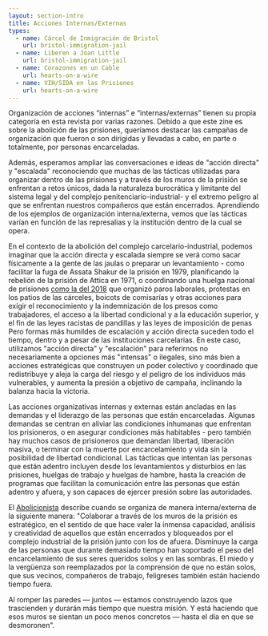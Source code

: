 ```yaml
---
layout: section-intro
title: Acciones Internas/Externas
types:
  - name: Cárcel de Inmigración de Bristol
    url: bristol-immigration-jail
  - name: Liberen a Joan Little
    url: bristol-immigration-jail
  - name: Corazones en un Cable
    url: hearts-on-a-wire
  - name: VIH/SIDA en las Prisiones
    url: hearts-on-a-wire
---
```



Organización de acciones “internas” e “internas/externas” tienen su propia categoría en esta revista por varias razones. Debido a que este zine es sobre la abolición de las prisiones, queríamos destacar las campañas de organización que fueron o son dirigidas y llevadas a cabo, en parte o totalmente, por personas encarceladas.

Además, esperamos ampliar las conversaciones e ideas de "acción directa" y "escalada" reconociendo que muchas de las tácticas utilizadas para organizar dentro de las prisiones y a través de los muros de la prisión se enfrentan a retos únicos, dada la naturaleza burocrática y limitante del sistema legal y del complejo penitenciario-industrial- y el extremo peligro al que se enfrentan nuestros compañeros que están encerrados. Aprendiendo de los ejemplos de organización interna/externa, vemos que las tácticas varían en función de las represalias y la institución dentro de la cual se opera.

En el contexto de la abolición del complejo carcelario-industrial, podemos imaginar que la acción directa y escalada siempre se verá como sacar físicamente a la gente de las jaulas o preparar un levantamiento - como facilitar la fuga de Assata Shakur de la prisión en 1979, planificando la rebelión de la prisión de Attica en 1971, o coordinando una huelga nacional de prisiones [como la del 2018](https://incarceratedworkers.org/campaigns/prison-strike-2018) que organizó paros laborales, protestas en los patios de las cárceles, boicots de comisarías y otras acciones para exigir el reconocimiento y la indemnización de los presos como trabajadores, el acceso a la libertad condicional y a la educación superior, y el fin de las leyes racistas de pandillas y las leyes de imposición de penas 
Pero formas más humildes de escalación y acción directa suceden todo el tiempo, dentro y a pesar de las instituciones carcelarias. En este caso, utilizamos "acción directa" y "escalación" para referirnos no necesariamente a opciones más "intensas" o ilegales, sino más bien a acciones estratégicas que construyen un poder colectivo y coordinado que redistribuye y aleja la carga del riesgo y el peligro de los individuos más vulnerables, y aumenta la presión a objetivo de campaña, inclinando la balanza hacia la victoria.

Las acciones organizativas internas y externas están ancladas en las demandas y el liderazgo de las personas que están encarceladas. Algunas demandas se centran en aliviar las condiciones inhumanas que enfrentan los prisioneros, o en asegurar condiciones más habitables - pero también hay muchos casos de prisioneros que demandan libertad, liberación masiva, o terminar con la muerte por encarcelamiento y vida sin la posibilidad de libertad condicional. Las tácticas que intentan las personas que están adentro incluyen desde los levantamientos y disturbios en las prisiones, huelgas de trabajo y huelgas de hambre, hasta la creación de programas que facilitan la comunicación entre las personas que están adentro y afuera, y son capaces de ejercer presión sobre las autoridades.

El [Abolicionista](https://abolitionistpaper.wordpress.com/2018/12/14/organizing-across-prison-walls-is-how-well-bring-them-down/) describe cuando se organiza de manera interna/externa de la siguiente manera:
"Colaborar a través de los muros de la prisión es estratégico, en el sentido de que hace valer la inmensa capacidad, análisis y creatividad de aquellos que están encerrados y bloqueados por el complejo industrial de la prisión junto con los de afuera. Disminuye la carga de las personas que durante demasiado tiempo han soportado el peso del encarcelamiento de sus seres queridos solos y en las sombras. El miedo y la vergüenza son reemplazados por la comprensión de que no están solos, que sus vecinos, compañeros de trabajo, feligreses también están haciendo tiempo fuera.

Al romper las paredes — juntos — estamos construyendo lazos que trascienden y durarán más tiempo que nuestra misión. Y está haciendo que esos muros se sientan un poco menos concretos — hasta el día en que se desmoronen".